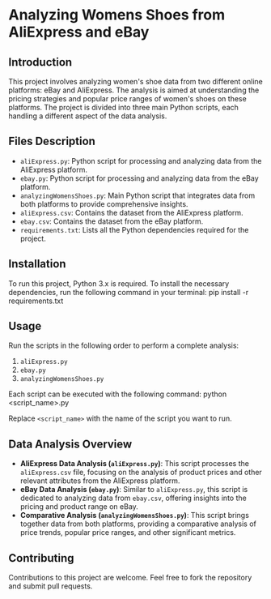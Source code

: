 # Analyzing Womens Shoes from AliExpress and eBay

## Introduction
This project involves analyzing women's shoe data from two different online platforms: eBay and AliExpress. The analysis is aimed at understanding the pricing strategies and popular price ranges of women's shoes on these platforms. The project is divided into three main Python scripts, each handling a different aspect of the data analysis.

## Files Description
- `aliExpress.py`: Python script for processing and analyzing data from the AliExpress platform.
- `ebay.py`: Python script for processing and analyzing data from the eBay platform.
- `analyzingWomensShoes.py`: Main Python script that integrates data from both platforms to provide comprehensive insights.
- `aliExpress.csv`: Contains the dataset from the AliExpress platform.
- `ebay.csv`: Contains the dataset from the eBay platform.
- `requirements.txt`: Lists all the Python dependencies required for the project.

## Installation
To run this project, Python 3.x is required. To install the necessary dependencies, run the following command in your terminal:
pip install -r requirements.txt

## Usage
Run the scripts in the following order to perform a complete analysis:
1. `aliExpress.py`
2. `ebay.py`
3. `analyzingWomensShoes.py`

Each script can be executed with the following command:
python <script_name>.py

Replace `<script_name>` with the name of the script you want to run.

## Data Analysis Overview
- **AliExpress Data Analysis (`aliExpress.py`)**: This script processes the `aliExpress.csv` file, focusing on the analysis of product prices and other relevant attributes from the AliExpress platform.
- **eBay Data Analysis (`ebay.py`)**: Similar to `aliExpress.py`, this script is dedicated to analyzing data from `ebay.csv`, offering insights into the pricing and product range on eBay.
- **Comparative Analysis (`analyzingWomensShoes.py`)**: This script brings together data from both platforms, providing a comparative analysis of price trends, popular price ranges, and other significant metrics.

## Contributing
Contributions to this project are welcome. Feel free to fork the repository and submit pull requests.
